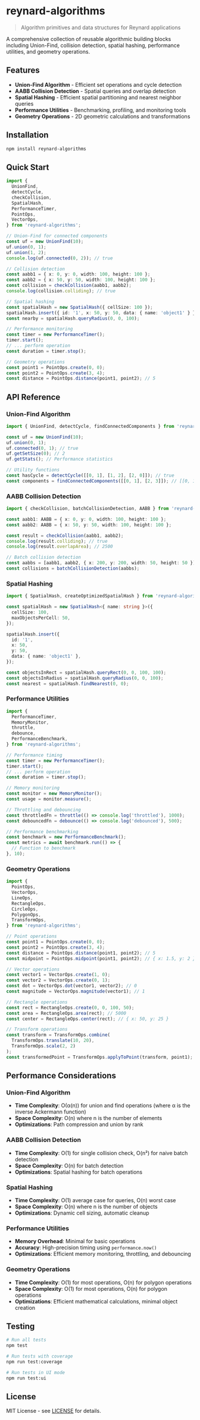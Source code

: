 # reynard-algorithms

> Algorithm primitives and data structures for Reynard applications

A comprehensive collection of reusable algorithmic building blocks including Union-Find, collision detection, spatial hashing, performance utilities, and geometry operations.

## Features

- **Union-Find Algorithm** - Efficient set operations and cycle detection
- **AABB Collision Detection** - Spatial queries and overlap detection  
- **Spatial Hashing** - Efficient spatial partitioning and nearest neighbor queries
- **Performance Utilities** - Benchmarking, profiling, and monitoring tools
- **Geometry Operations** - 2D geometric calculations and transformations

## Installation

```bash
npm install reynard-algorithms
```

## Quick Start

```typescript
import {
  UnionFind,
  detectCycle,
  checkCollision,
  SpatialHash,
  PerformanceTimer,
  PointOps,
  VectorOps,
} from 'reynard-algorithms';

// Union-Find for connected components
const uf = new UnionFind(10);
uf.union(0, 1);
uf.union(1, 2);
console.log(uf.connected(0, 2)); // true

// Collision detection
const aabb1 = { x: 0, y: 0, width: 100, height: 100 };
const aabb2 = { x: 50, y: 50, width: 100, height: 100 };
const collision = checkCollision(aabb1, aabb2);
console.log(collision.colliding); // true

// Spatial hashing
const spatialHash = new SpatialHash({ cellSize: 100 });
spatialHash.insert({ id: '1', x: 50, y: 50, data: { name: 'object1' } });
const nearby = spatialHash.queryRadius(0, 0, 100);

// Performance monitoring
const timer = new PerformanceTimer();
timer.start();
// ... perform operation
const duration = timer.stop();

// Geometry operations
const point1 = PointOps.create(0, 0);
const point2 = PointOps.create(3, 4);
const distance = PointOps.distance(point1, point2); // 5
```

## API Reference

### Union-Find Algorithm

```typescript
import { UnionFind, detectCycle, findConnectedComponents } from 'reynard-algorithms';

const uf = new UnionFind(10);
uf.union(0, 1);
uf.connected(0, 1); // true
uf.getSetSize(0); // 2
uf.getStats(); // Performance statistics

// Utility functions
const hasCycle = detectCycle([[0, 1], [1, 2], [2, 0]]); // true
const components = findConnectedComponents([[0, 1], [2, 3]]); // [[0, 1], [2, 3]]
```

### AABB Collision Detection

```typescript
import { checkCollision, batchCollisionDetection, AABB } from 'reynard-algorithms';

const aabb1: AABB = { x: 0, y: 0, width: 100, height: 100 };
const aabb2: AABB = { x: 50, y: 50, width: 100, height: 100 };

const result = checkCollision(aabb1, aabb2);
console.log(result.colliding); // true
console.log(result.overlapArea); // 2500

// Batch collision detection
const aabbs = [aabb1, aabb2, { x: 200, y: 200, width: 50, height: 50 }];
const collisions = batchCollisionDetection(aabbs);
```

### Spatial Hashing

```typescript
import { SpatialHash, createOptimizedSpatialHash } from 'reynard-algorithms';

const spatialHash = new SpatialHash<{ name: string }>({
  cellSize: 100,
  maxObjectsPerCell: 50,
});

spatialHash.insert({
  id: '1',
  x: 50,
  y: 50,
  data: { name: 'object1' },
});

const objectsInRect = spatialHash.queryRect(0, 0, 100, 100);
const objectsInRadius = spatialHash.queryRadius(0, 0, 100);
const nearest = spatialHash.findNearest(0, 0);
```

### Performance Utilities

```typescript
import {
  PerformanceTimer,
  MemoryMonitor,
  throttle,
  debounce,
  PerformanceBenchmark,
} from 'reynard-algorithms';

// Performance timing
const timer = new PerformanceTimer();
timer.start();
// ... perform operation
const duration = timer.stop();

// Memory monitoring
const monitor = new MemoryMonitor();
const usage = monitor.measure();

// Throttling and debouncing
const throttledFn = throttle(() => console.log('throttled'), 1000);
const debouncedFn = debounce(() => console.log('debounced'), 500);

// Performance benchmarking
const benchmark = new PerformanceBenchmark();
const metrics = await benchmark.run(() => {
  // Function to benchmark
}, 10);
```

### Geometry Operations

```typescript
import {
  PointOps,
  VectorOps,
  LineOps,
  RectangleOps,
  CircleOps,
  PolygonOps,
  TransformOps,
} from 'reynard-algorithms';

// Point operations
const point1 = PointOps.create(0, 0);
const point2 = PointOps.create(3, 4);
const distance = PointOps.distance(point1, point2); // 5
const midpoint = PointOps.midpoint(point1, point2); // { x: 1.5, y: 2 }

// Vector operations
const vector1 = VectorOps.create(1, 0);
const vector2 = VectorOps.create(0, 1);
const dot = VectorOps.dot(vector1, vector2); // 0
const magnitude = VectorOps.magnitude(vector1); // 1

// Rectangle operations
const rect = RectangleOps.create(0, 0, 100, 50);
const area = RectangleOps.area(rect); // 5000
const center = RectangleOps.center(rect); // { x: 50, y: 25 }

// Transform operations
const transform = TransformOps.combine(
  TransformOps.translate(10, 20),
  TransformOps.scale(2, 2)
);
const transformedPoint = TransformOps.applyToPoint(transform, point1);
```

## Performance Considerations

### Union-Find Algorithm

- **Time Complexity**: O(α(n)) for union and find operations (where α is the inverse Ackermann function)
- **Space Complexity**: O(n) where n is the number of elements
- **Optimizations**: Path compression and union by rank

### AABB Collision Detection

- **Time Complexity**: O(1) for single collision check, O(n²) for naive batch detection
- **Space Complexity**: O(n) for batch detection
- **Optimizations**: Spatial hashing for batch operations

### Spatial Hashing

- **Time Complexity**: O(1) average case for queries, O(n) worst case
- **Space Complexity**: O(n) where n is the number of objects
- **Optimizations**: Dynamic cell sizing, automatic cleanup

### Performance Utilities

- **Memory Overhead**: Minimal for basic operations
- **Accuracy**: High-precision timing using `performance.now()`
- **Optimizations**: Efficient memory monitoring, throttling, and debouncing

### Geometry Operations

- **Time Complexity**: O(1) for most operations, O(n) for polygon operations
- **Space Complexity**: O(1) for most operations, O(n) for polygon operations
- **Optimizations**: Efficient mathematical calculations, minimal object creation

## Testing

```bash
# Run all tests
npm test

# Run tests with coverage
npm run test:coverage

# Run tests in UI mode
npm run test:ui
```

## License

MIT License - see [LICENSE](../../LICENSE) for details.
